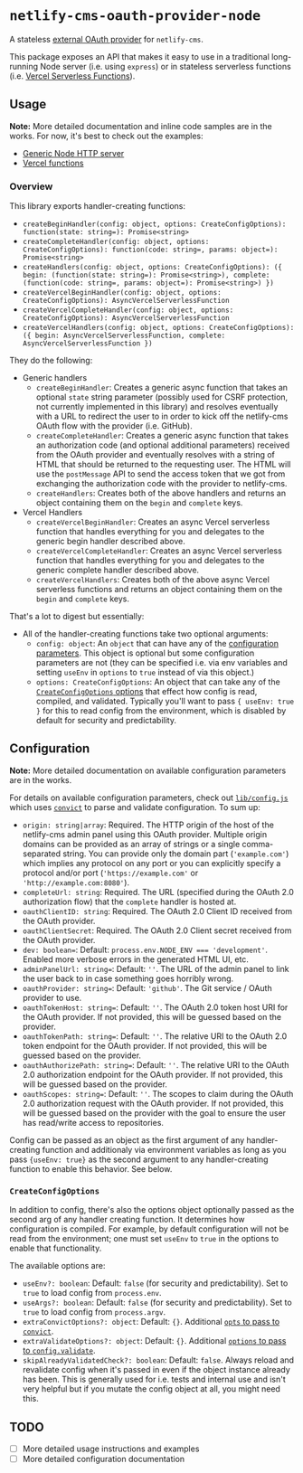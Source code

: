# `netlify-cms-oauth-provider-node`

A stateless [external OAuth provider](https://www.netlifycms.org/docs/authentication-backends/#external-oauth-clients)
for `netlify-cms`.

This package exposes an API that makes it easy to use in a traditional long-running Node server (i.e. using `express`)
or in stateless serverless functions (i.e.
[Vercel Serverless Functions](https://vercel.com/docs/serverless-functions/introduction)).

## Usage

**Note:** More detailed documentation and inline code samples are in the works. For now, it's best to check out the
examples:

-   [Generic Node HTTP server](./examples/generic)
-   [Vercel functions](./examples/vercel)

### Overview

This library exports handler-creating functions:

-   `createBeginHandler(config: object, options: CreateConfigOptions): function(state: string=): Promise<string>`
-   `createCompleteHandler(config: object, options: CreateConfigOptions): function(code: string=, params: object=): Promise<string>`
-   `createHandlers(config: object, options: CreateConfigOptions): ({ begin: (function(state: string=): Promise<string>), complete: (function(code: string=, params: object=): Promise<string>) })`
-   `createVercelBeginHandler(config: object, options: CreateConfigOptions): AsyncVercelServerlessFunction`
-   `createVercelCompleteHandler(config: object, options: CreateConfigOptions): AsyncVercelServerlessFunction`
-   `createVercelHandlers(config: object, options: CreateConfigOptions): ({ begin: AsyncVercelServerlessFunction, complete: AsyncVercelServerlessFunction })`

They do the following:

-   Generic handlers
    -   `createBeginHandler`: Creates a generic async function that takes an optional `state` string parameter (possibly used
        for CSRF protection, not currently implemented in this library) and resolves eventually with a URL to redirect the
        user to in order to kick off the netlify-cms OAuth flow with the provider (i.e. GitHub).
    -   `createCompleteHandler`: Creates a generic async function that takes an authorization code (and optional additional
        parameters) received from the OAuth provider and eventually resolves with a string of HTML that should be returned
        to the requesting user. The HTML will use the `postMessage` API to send the access token that we got from exchanging
        the authorization code with the provider to netlify-cms.
    -   `createHandlers`: Creates both of the above handlers and returns an object containing them on the `begin` and
        `complete` keys.
-   Vercel Handlers
    -   `createVercelBeginHandler`: Creates an async Vercel serverless function that handles everything for you and
        delegates to the generic begin handler described above.
    -   `createVercelCompleteHandler`: Creates an async Vercel serverless function that handles everything for you and
        delegates to the generic complete handler described above.
    -   `createVercelHandlers`: Creates both of the above async Vercel serverless functions and returns an object containing
        them on the `begin` and `complete` keys.

That's a lot to digest but essentially:

-   All of the handler-creating functions take two optional arguments:
    -   `config: object`: An `object` that can have any of the [configuration parameters](#configuration). This object
        is optional but some configuration parameters are not (they can be specified i.e. via env variables and setting
        `useEnv` in `options` to `true` instead of via this object.)
    -   `options: CreateConfigOptions`: An object that can take any of the [`CreateConfigOptions` options](#createconfigoptions)
        that effect how config is read, compiled, and validated. Typically you'll want to pass `{ useEnv: true }` for this
        to read config from the environment, which is disabled by default for security and predictability.

## Configuration

**Note:** More detailed documentation on available configuration parameters are in the works.

For details on available configuration parameters, check out [`lib/config.js`](./lib/config.js) which uses
[`convict`](https://github.com/mozilla/node-convict) to parse and validate configuration. To sum up:

-   `origin: string|array`: Required. The HTTP origin of the host of the netlify-cms admin panel using this OAuth
    provider. Multiple origin domains can be provided as an array of strings or a single comma-separated string. You can
    provide only the domain part (`'example.com'`) which implies any protocol on any port or you can explicitly specify
    a protocol and/or port (`'https://example.com'` or `'http://example.com:8080'`).
-   `completeUrl: string`: Required. The URL (specified during the OAuth 2.0 authorization flow) that the `complete`
    handler is hosted at.
-   `oauthClientID: string`: Required. The OAuth 2.0 Client ID received from the OAuth provider.
-   `oauthClientSecret`: Required. The OAuth 2.0 Client secret received from the OAuth provider.
-   `dev: boolean=`: Default: `process.env.NODE_ENV === 'development'`. Enabled more verbose errors in the generated HTML
    UI, etc.
-   `adminPanelUrl: string=`: Default: `''`. The URL of the admin panel to link the user back to in case something
    goes horribly wrong.
-   `oauthProvider: string=`: Default: `'github'`. The Git service / OAuth provider to use.
-   `oauthTokenHost: string=`: Default: `''`. The OAuth 2.0 token host URI for the OAuth provider. If not provided,
    this will be guessed based on the provider.
-   `oauthTokenPath: string=`: Default: `''`. The relative URI to the OAuth 2.0 token endpoint for the OAuth provider.
    If not provided, this will be guessed based on the provider.
-   `oauthAuthorizePath: string=`: Default: `''`. The relative URI to the OAuth 2.0 authorization endpoint for the
    OAuth provider. If not provided, this will be guessed based on the provider.
-   `oauthScopes: string=`: Default: `''`. The scopes to claim during the OAuth 2.0 authorization request with the OAuth
    provider. If not provided, this will be guessed based on the provider with the goal to ensure the user has read/write
    access to repositories.

Config can be passed as an object as the first argument of any handler-creating function and additionaly via
environment variables as long as you pass `{useEnv: true}` as the second argument to any handler-creating function
to enable this behavior. See below.

### `CreateConfigOptions`

In addition to config, there's also the options object optionally passed as the second arg of any handler creating
function. It determines how configuration is compiled. For example, by default configuration will not be read from
the environment; one must set `useEnv` to `true` in the options to enable that functionality.

The available options are:

-   `useEnv?: boolean`: Default: `false` (for security and predictability). Set to `true` to load config from
    `process.env`.
-   `useArgs?: boolean`: Default: `false` (for security and predictability). Set to `true` to load config from
    `process.argv`.
-   `extraConvictOptions?: object`: Default: `{}`. Additional [`opts` to pass to `convict`](https://github.com/mozilla/node-convict/tree/master/packages/convict#var-config--convictschema-opts).
-   `extraValidateOptions?: object`: Default: `{}`. Additional [`options` to pass to `config.validate`](https://github.com/mozilla/node-convict/tree/master/packages/convict#configvalidateoptions).
-   `skipAlreadyValidatedCheck?: boolean`: Default: `false`. Always reload and revalidate config when it's passed in even
    if the object instance already has been. This is generally used for i.e. tests and internal use and isn't very helpful
    but if you mutate the config object at all, you might need this.

## TODO

-   [ ] More detailed usage instructions and examples
-   [ ] More detailed configuration documentation
